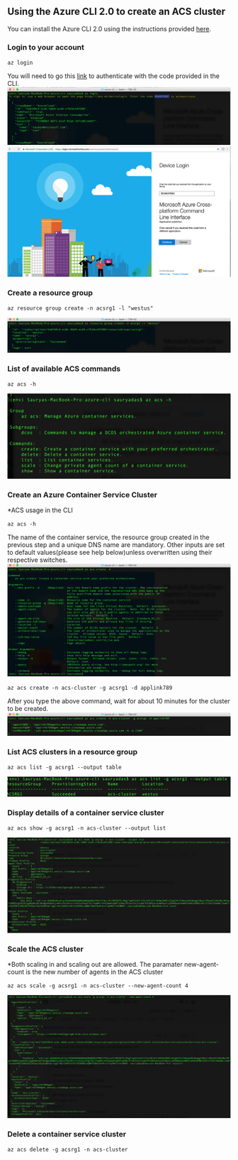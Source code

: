 ## Using the Azure CLI 2.0 to create an ACS cluster

You can install the Azure CLI 2.0 using the instructions provided [here](https://github.com/Azure/azure-cli).

### Login to your account
```
az login 
```
You will need to go this [link](https://login.microsoftonline.com/common/oauth2/deviceauth) to authenticate with the code provided in the CLI.
![type command](https://github.com/sauryadas/Az-py-cli-acs/blob/master/media/login.png)
![browser](https://github.com/sauryadas/Az-py-cli-acs/blob/master/media/login-browser.png)

### Create a resource group
```
az resource group create -n acsrg1 -l "westus"
```
![Image resource group create](https://github.com/sauryadas/Az-py-cli-acs/blob/master/media/rg-create.png)


### List of available ACS commands
```
az acs -h
```
![ACS command usage](https://github.com/sauryadas/Az-py-cli-acs/blob/master/media/acs-command-usage-help.png)


### Create an Azure Container Service Cluster

*ACS usage in the CLI
```
az acs -h
```
The name of the container service, the resource group created in the previous step and a unique DNS name are mandatory. 
Other inputs are set to default values(please see help below)unless overwritten using their respective switches.
![Image ACS create help](https://github.com/sauryadas/Az-py-cli-acs/blob/master/media/create-help.png)

```
az acs create -n acs-cluster -g acsrg1 -d applink789
```
After you type the above command, wait for about 10 minutes for the cluster to be created.
![Image ACS create](https://github.com/sauryadas/Az-py-cli-acs/blob/master/media/cluster-create.png)


### List ACS clusters in a resource group
```
az acs list -g acsrg1 --output table
```
![Image ACS list](https://github.com/sauryadas/Az-py-cli-acs/blob/master/media/acs-list.png)


### Display details of a container service cluster
```
az acs show -g acsrg1 -n acs-cluster --output list
```
![Image ACS list](https://github.com/sauryadas/Az-py-cli-acs/blob/master/media/acs-show.png)


### Scale the ACS cluster
*Both scaling in and scaling out are allowed. The paramater new-agent-count is the new number of agents in the ACS cluster
```
az acs scale -g acsrg1 -n acs-cluster --new-agent-count 4
```
![Image ACS scale](https://github.com/sauryadas/Az-py-cli-acs/blob/master/media/acs-scale.png)

### Delete a container service cluster
```
az acs delete -g acsrg1 -n acs-cluster 
```
